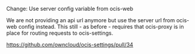Change: Use server config variable from ocis-web

We are not providing an api url anymore but use the server url from ocis-web config instead. This still - as before - requires that ocis-proxy is in place for routing requests to ocis-settings.

https://github.com/owncloud/ocis-settings/pull/34
